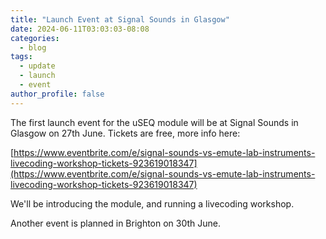 ```yaml
---
title: "Launch Event at Signal Sounds in Glasgow"
date: 2024-06-11T03:03:03-08:08
categories:
  - blog
tags:
  - update
  - launch
  - event  
author_profile: false
---
```


The first launch event for the uSEQ module will be at Signal Sounds in Glasgow on 27th June.  Tickets are free,  more info here:

[https://www.eventbrite.com/e/signal-sounds-vs-emute-lab-instruments-livecoding-workshop-tickets-923619018347](https://www.eventbrite.com/e/signal-sounds-vs-emute-lab-instruments-livecoding-workshop-tickets-923619018347)

We'll be introducing the module, and running a livecoding workshop.

Another event is planned in Brighton on 30th June.

